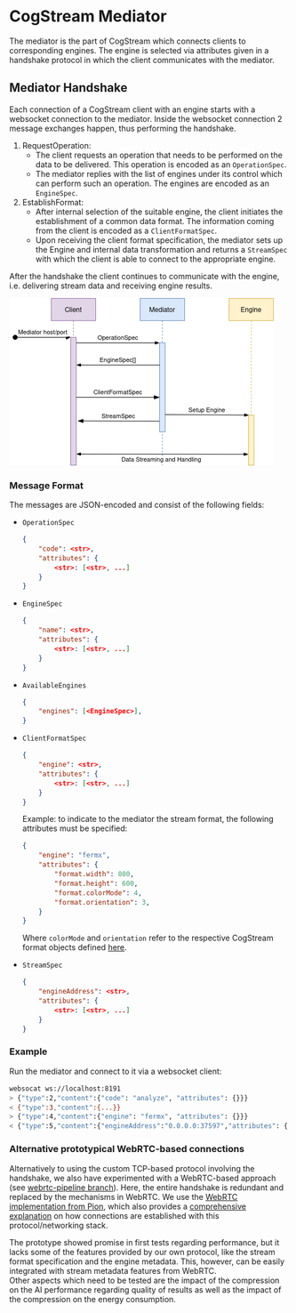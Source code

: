 # CogStream Mediator

The mediator is the part of CogStream which connects clients to corresponding engines.
The engine is selected via attributes given in a handshake protocol in which the client communicates with the mediator. 

## Mediator Handshake

Each connection of a CogStream client with an engine starts with a websocket connection to the mediator. 
Inside the websocket connection 2 message exchanges happen, thus performing the handshake.

1. RequestOperation:
    - The client requests an operation that needs to be performed on the data to be delivered. This operation is encoded as an `OperationSpec`.
    - The mediator replies with the list of engines under its control which can perform such an operation. The engines are encoded as an `EngineSpec`. 
2. EstablishFormat: 
    - After internal selection of the suitable engine, the client initiates the establishment of a common data format. The information coming from the client is encoded as a `ClientFormatSpec`.
    - Upon receiving the client format specification, the mediator sets up the Engine and internal data transformation and returns a `StreamSpec` with which the client is able to connect to the appropriate engine.

After the handshake the client continues to communicate with the engine, i.e. delivering stream data and receiving engine results.

![Mediator Handshake](/assets/mediator_handshake.png)

### Message Format

The messages are JSON-encoded and consist of the following fields:

- `OperationSpec`

    ```json
    {
        "code": <str>,
        "attributes": {
            <str>: [<str>, ...]
        }
    }
    ```

- `EngineSpec`

    ```json
    {
        "name": <str>,
        "attributes": {
            <str>: [<str>, ...]
        }
    }
    ```

- `AvailableEngines`

    ```json
    {
        "engines": [<EngineSpec>],
    }
    ```

- `ClientFormatSpec`

    ```json
    {
        "engine": <str>,
        "attributes": {
            <str>: [<str>, ...]
        }
    }
    ```

    Example: to indicate to the mediator the stream format, the following attributes must be specified:

    ```json
    {
        "engine": "fermx",
        "attributes": {
            "format.width": 800,
            "format.height": 600,
            "format.colorMode": 4,
            "format.orientation": 3,
        }
    }
    ```

    Where `colorMode` and `orientation` refer to the respective CogStream format objects defined [here](https://github.com/cognitivexr/CogStream/blob/master/api/format/core.go).

- `StreamSpec`

    ```json
    {
        "engineAddress": <str>,
        "attributes": {
            <str>: [<str>, ...]
        }
    }
    ```

### Example

Run the mediator and connect to it via a websocket client:

```bash
websocat ws://localhost:8191
> {"type":2,"content":{"code": "analyze", "attributes": {}}}
< {"type":3,"content":{...}}
> {"type":4,"content":{"engine": "fermx", "attributes": {}}}
< {"type":5,"content":{"engineAddress":"0.0.0.0:37597","attributes": {...}}}
```

### Alternative prototypical WebRTC-based connections

Alternatively to using the custom TCP-based protocol involving the handshake, we also have experimented with a WebRTC-based approach (see [webrtc-pipeline branch](/cognitivexr/CogStream/tree/webrtc-pipeline)).
Here, the entire handshake is redundant and replaced by the mechanisms in WebRTC.
We use the [WebRTC implementation from Pion](https://github.com/pion/webrtc), which also provides a [comprehensive explanation](https://webrtcforthecurious.com/) on how connections are established with this protocol/networking stack.

The prototype showed promise in first tests regarding performance, but it lacks some of the features provided by our own protocol, like the stream format specification and the engine metadata.
This, however, can be easily integrated with stream metadata features from WebRTC.  
Other aspects which need to be tested are the impact of the compression on the AI performance regarding quality of results as well as the impact of the compression on the energy consumption.
